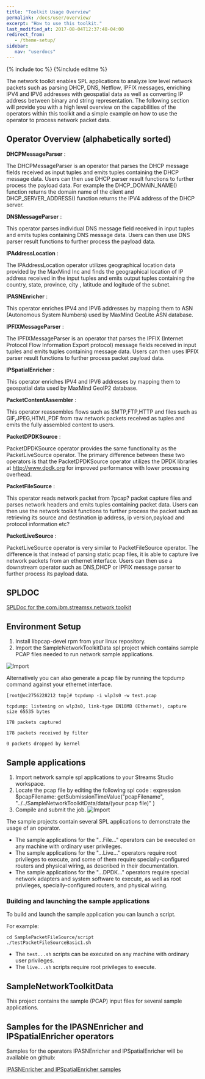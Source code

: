 ```yaml
---
title: "Toolkit Usage Overview"
permalink: /docs/user/overview/
excerpt: "How to use this toolkit."
last_modified_at: 2017-08-04T12:37:48-04:00
redirect_from:
   - /theme-setup/
sidebar:
   nav: "userdocs"
---
```

{% include toc %}
{%include editme %}


The network toolkit enables SPL applications to analyze low level network packets such as parsing DHCP, DNS, Netflow, IPFIX messages, enriching IPV4 and IPV6 addresses with geospatial data as well as converting IP address between binary and string representation. The following section will provide you with a high level overview on the capabilities of the operators within this toolkit and a simple example on how to use the operator to process network packet data.

## Operator Overview (alphabetically sorted)

**DHCPMessageParser**
:
 
The DHCPMessageParser is an operator that parses the DHCP message fields received as input tuples and emits tuples containing the DHCP message data. Users can then use DHCP parser result functions to further process the payload data. For example the DHCP_DOMAIN_NAME() function returns the domain name of the client and DHCP_SERVER_ADDRESS() function returns the IPV4 address of the DHCP server.

**DNSMessageParser**
:
 
This operator parses individual DNS message field received in input tuples and emits tuples containing DNS message data. Users can then use DNS parser result functions to further process the payload data.

**IPAddressLocation**
:
 
The IPAddressLocation operator utilizes geographical location data provided by the MaxMind Inc
and finds the geographical location of IP address received in the input tuples and emits output tuples containing the country, state, province, city , latitude and logitude of the subnet.

**IPASNEnricher**
:
 
This operator enriches IPV4 and IPV6 addresses by mapping them to ASN (Autonomous System Numbers) used by MaxMind GeoLite ASN database.

**IPFIXMessageParser**
:
 
The IPFIXMessageParser is an operator that parses the IPFIX (Internet Protocol Flow Information Export protocol) message fields received in input tuples and emits tuples containing message data. Users can then uses IPFIX parser result functions to further process packet payload data.

**IPSpatialEnricher**
:
 
This operator enriches IPV4 and IPV6 addresses by mapping them to geospatial data used by MaxMind GeoIP2 database.

**PacketContentAssembler**
:
 
This operator reassembles flows such as SMTP,FTP,HTTP and files such as GIF,JPEG,HTML,PDF from raw network packets received as tuples and emits the fully assembled content to users.

**PacketDPDKSource**
:
 
PacketDPDKSource operator provides the same functionality as the PacketLiveSource operator. The primary difference between these two operators is that the PacketDPDKSource operator utilizes the DPDK libraries at
http://www.dpdk.org
for improved performance with lower processing overhead.

**PacketFileSource**
:
 
This operator reads network packet from ?pcap? packet capture files and parses network headers and emits tuples containing packet data. Users can then use the network toolkit functions to further process the packet such as retrieving its source and destination ip address, ip version,payload and protocol information etc?

**PacketLiveSource**
:
 
PacketLiveSource operator is very similar to PacketFileSource operator. The difference is that instead of parsing static pcap files, it is able to capture live network packets from an ethernet interface. Users can then use a downstream operator such as DNS,DHCP or IPFIX message parser to further process its payload data.

## SPLDOC

[SPLDoc for the com.ibm.streamsx.network toolkit](https://ibmstreams.github.io/streamsx.network/doc/spldoc/html/index.html)


## Environment Setup

1. Install libpcap-devel rpm from your linux repository.
2. Import the SampleNetworkToolkitData spl project which contains sample PCAP files needed to run network sample applications.

![Import](/streamsx.network/doc/images/pcap1.jpg)

Alternatively you can also generate a pcap file by running the tcpdump command against your ethernet interface.

```
[root@oc2756228212 tmp]# tcpdump -i wlp3s0 -w test.pcap

tcpdump: listening on wlp3s0, link-type EN10MB (Ethernet), capture size 65535 bytes

178 packets captured

178 packets received by filter

0 packets dropped by kernel
```

## Sample applications

1. Import network sample spl applications to your Streams Studio workspace.
2. Locate the pcap file by editing the following spl code : expression $pcapFilename: getSubmissionTimeValue("pcapFilename", "../../SampleNetworkToolkitData/data/(your pcap file)" )
3. Compile and submit the job.
![Import](/streamsx.network/doc/images/studio.jpg)


The sample projects contain several SPL applications to demonstrate the usage of an operator.

* The sample applications for the "...File..." operators can be executed on any machine with ordinary user privileges.
* The sample applications for the "...Live..." operators require root privileges to execute, and some of them require specially-configured routers and physical wiring, as described in their documentation.
* The sample applications for the "...DPDK..." operators require special network adapters and system software to execute, as well as root privileges, specially-configured routers, and physical wiring.

### Building and launching the sample applications

To build and launch the sample application you can launch a script.

For example:

    cd SamplePacketFileSource/script
    ./testPacketFileSourceBasic1.sh

* The `test...sh` scripts can be executed on any machine with ordinary user privileges.
* The `live...sh` scripts require root privileges to execute.

## SampleNetworkToolkitData

This project contains the sample (PCAP) input files for several sample applications.

## Samples for the IPASNEnricher and IPSpatialEnricher operators

Samples for the operators IPASNEnricher and IPSpatialEnricher will be available on github:

[IPASNEnricher and IPSpatialEnricher samples](https://github.com/IBMStreams/streamsx.cybersecurity.starterApps/tree/develop/PredictiveBlocklistingSamples)
